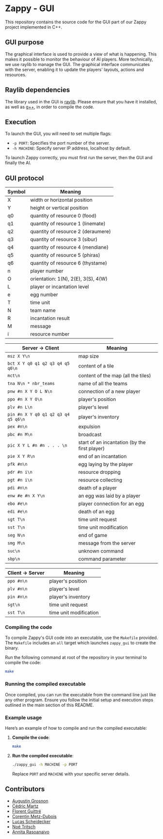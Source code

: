 # Zappy - GUI

This repository contains the source code for the GUI part of our Zappy project implemented in C++.

## GUI purpose

The graphical interface is used to provide a view of what is happening. This makes it possible to monitor the behaviour of AI players. More technically, we use raylib to manage the GUI.
The graphical interface communicates with the server, enabling it to update the players' layouts, actions and resources.

## Raylib dependencies

The library used in the GUI is [raylib](https://www.raylib.com/). Please ensure that you have it installed, as well as [g++](https://gcc.gnu.org/), in order to compile the code.

## Execution

To launch the GUI, you will need to set multiple flags:

- `-p PORT`: Specifies the port number of the server.
- `-h MACHINE`: Specify server IP address, localhost by default.

To launch Zappy correctly, you must first run the server, then the GUI and finally the AI.

## GUI protocol

| Symbol | Meaning                             |
|--------|-------------------------------------|
| X      | width or horizontal position        |
| Y      | height or vertical position         |
| q0     | quantity of resource 0 (food)       |
| q1     | quantity of resource 1 (linemate)   |
| q2     | quantity of resource 2 (deraumere)  |
| q3     | quantity of resource 3 (sibur)      |
| q4     | quantity of resource 4 (mendiane)   |
| q5     | quantity of resource 5 (phiras)     |
| q6     | quantity of resource 6 (thystame)   |
| n      | player number                       |
| O      | orientation: 1(N), 2(E), 3(S), 4(W) |
| L      | player or incantation level         |
| e      | egg number                          |
| T      | time unit                           |
| N      | team name                           |
| R      | incantation result                  |
| M      | message                             |
| i      | resource number                     |

| Server -> Client                          | Meaning                                      |
|-------------------------------------------|----------------------------------------------|
| `msz X Y\n`                               | map size                                     |
| `bct X Y q0 q1 q2 q3 q4 q5 q6\n`          | content of a tile                            |
| `mct\n`                                   | content of the map (all the tiles)           |
| `tna N\n * nbr_teams`                     | name of all the teams                        |
| `pnw #n X Y O L N\n`                      | connection of a new player                   |
| `ppo #n X Y O\n`                          | player's position                            |
| `plv #n L\n`                              | player's level                               |
| `pin #n X Y q0 q1 q2 q3 q4 q5 q6\n`       | player's inventory                           |
| `pex #n\n`                                | expulsion                                    |
| `pbc #n M\n`                              | broadcast                                    |
| `pic X Y L #n #n . . . \n`                | start of an incantation (by the first player)|
| `pie X Y R\n`                             | end of an incantation                        |
| `pfk #n\n`                                | egg laying by the player                     |
| `pdr #n i\n`                              | resource dropping                            |
| `pgt #n i\n`                              | resource collecting                          |
| `pdi #n\n`                                | death of a player                            |
| `enw #e #n X Y\n`                         | an egg was laid by a player                  |
| `ebo #e\n`                                | player connection for an egg                 |
| `edi #e\n`                                | death of an egg                              |
| `sgt T\n`                                 | time unit request                            |
| `sst T\n`                                 | time unit modification                       |
| `seg N\n`                                 | end of game                                  |
| `smg M\n`                                 | message from the server                      |
| `suc\n`                                   | unknown command                              |
| `sbp\n`                                   | command parameter                            |

| Client -> Server                          | Meaning                                      |
|-------------------------------------------|----------------------------------------------|
| `ppo #n\n`                                | player's position                            |
| `plv #n\n`                                | player's level                               |
| `pin #n\n`                                | player's inventory                           |
| `sgt\n`                                   | time unit request                            |
| `sst T\n`                                 | time unit modification                       |

### Compiling the code

To compile Zappy's GUI code into an executable, use the `Makefile` provided. The `Makefile` includes an `all` target which launches `zappy_gui` to create the binary.

Run the following command at root of the repository in your terminal to compile the code:

```bash
make
```

### Running the compiled executable

Once compiled, you can run the executable from the command line just like any other program. Ensure you follow the initial setup and execution steps outlined in the main section of this README.

### Example usage

Here’s an example of how to compile and run the compiled executable:

1. **Compile the code**:

   ```bash
   make
   ```

2. **Run the compiled executable**:

   ```bash
   ./zappy_gui -h MACHINE -p PORT
   ```

   Replace `PORT` and `MACHINE` with your specific server details.

## Contributors

- [Augustin Grosnon](https://github.com/augustin-grosnon)
- [Cédric Martz](https://github.com/Cedric-Martz/)
- [Florent Guittré](https://github.com/milimarg)
- [Corentin Metz-Dubois](https://github.com/KORV3NT)
- [Lucas Scheidecker](https://github.com/Gazolina666)
- [Noé Tritsch](https://github.com/NeonMagique)
- [Annita Rasoanaivo](https://github.com/Annita23)

